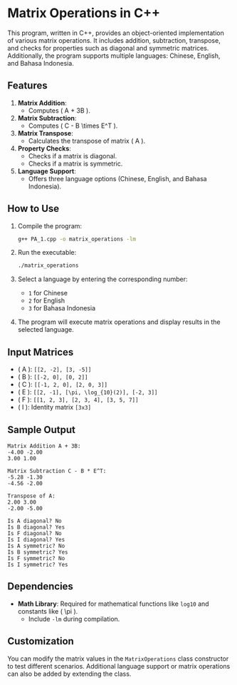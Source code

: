 # Matrix Operations in C++

This program, written in C++, provides an object-oriented implementation of various matrix operations. It includes addition, subtraction, transpose, and checks for properties such as diagonal and symmetric matrices. Additionally, the program supports multiple languages: Chinese, English, and Bahasa Indonesia.

## Features

1. **Matrix Addition**:
   - Computes \( A + 3B \).
2. **Matrix Subtraction**:
   - Computes \( C - B \times E^T \).
3. **Matrix Transpose**:
   - Calculates the transpose of matrix \( A \).
4. **Property Checks**:
   - Checks if a matrix is diagonal.
   - Checks if a matrix is symmetric.
5. **Language Support**:
   - Offers three language options (Chinese, English, and Bahasa Indonesia).

## How to Use

1. Compile the program:
   ```bash
   g++ PA_1.cpp -o matrix_operations -lm
   ```

2. Run the executable:
   ```bash
   ./matrix_operations
   ```

3. Select a language by entering the corresponding number:
   - `1` for Chinese
   - `2` for English
   - `3` for Bahasa Indonesia

4. The program will execute matrix operations and display results in the selected language.

## Input Matrices

- \( A \): `[[2, -2], [3, -5]]`
- \( B \): `[[-2, 0], [0, 2]]`
- \( C \): `[[-1, 2, 0], [2, 0, 3]]`
- \( E \): `[[2, -1], [\pi, \log_{10}(2)], [-2, 3]]`
- \( F \): `[[1, 2, 3], [2, 3, 4], [3, 5, 7]]`
- \( I \): Identity matrix `[3x3]`

## Sample Output

```plaintext
Matrix Addition A + 3B:
-4.00 -2.00 
3.00 1.00 

Matrix Subtraction C - B * E^T:
-5.28 -1.30 
-4.56 -2.00 

Transpose of A:
2.00 3.00 
-2.00 -5.00 

Is A diagonal? No
Is B diagonal? Yes
Is F diagonal? No
Is I diagonal? Yes
Is A symmetric? No
Is B symmetric? Yes
Is F symmetric? No
Is I symmetric? Yes
```

## Dependencies

- **Math Library**: Required for mathematical functions like `log10` and constants like \( \pi \).
  - Include `-lm` during compilation.

## Customization

You can modify the matrix values in the `MatrixOperations` class constructor to test different scenarios. Additional language support or matrix operations can also be added by extending the class.